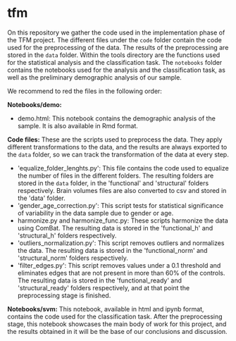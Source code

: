 # tfm
On this repository we gather the code used in the implementation phase of the TFM project.
The different files under the `code` folder contain the code used for the preprocessing of the data. The results
of the preprocessing are stored in the `data` folder.
Within the tools directory are the functions used for the statistical analysis and the classification task.
The `notebooks` folder contains the notebooks used for the analysis and the classification task, as well as the 
preliminary demographic analysis of our sample.

We recommend to red the files in the following order:

**Notebooks/demo:**
- demo.html: This notebook contains the demographic analysis of the sample. It is also available in Rmd format.

**Code files:**
These are the scripts used to preprocess the data. They apply different transformations to the data, 
and the results are always exported to the `data` folder, so we can track the transformation of the data
at every step.
- 'equalize_folder_lenghts.py': This file contains the code used to equalize the number of files in the different folders. The
resulting folders are stored in the `data` folder, in the 'functional' and 'structural' folders respectively.
Brain volumes files are also converted to csv and stored in the 'data' folder.
- 'gender_age_correction.py': This script tests for statistical significance of variability in the data sample
due to gender or age.
- harmonize.py and harmonize_func.py: These scripts harmonize the data using ComBat. The resulting data is stored in the
'functional_h' and 'structural_h' folders respectively.
- 'outliers_normalization.py': This script removes outliers and normalizes the data. The resulting data is stored in the
'functional_norm' and 'structural_norm' folders respectively.
- 'filter_edges.py': This script removes values under a 0.1 threshold and eliminates edges that are not present in more than 60% of the controls.
The resulting data is stored in the 'functional_ready' and 'structural_ready' folders respectively, and at that point
the preprocessing stage is finished.

**Notebooks/svm:** This notebook, available in html and ipynb format,
contains the code used for the classification task. After the preprocessing stage,
this notebook showcases the main body of work for this project, and the results obtained in it
will be the base of our conclusions and discussion.








